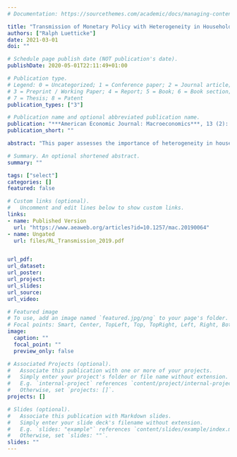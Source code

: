 ```yaml
---
# Documentation: https://sourcethemes.com/academic/docs/managing-content/

title: "Transmission of Monetary Policy with Heterogeneity in Household Portfolios"
authors: ["Ralph Luetticke"]
date: 2021-03-01
doi: ""

# Schedule page publish date (NOT publication's date).
publishDate: 2020-05-01T22:11:49+01:00

# Publication type.
# Legend: 0 = Uncategorized; 1 = Conference paper; 2 = Journal article;
# 3 = Preprint / Working Paper; 4 = Report; 5 = Book; 6 = Book section;
# 7 = Thesis; 8 = Patent
publication_types: ["3"]

# Publication name and optional abbreviated publication name.
publication: "***American Economic Journal: Macroeconomics***, 13 (2): 1-25 "
publication_short: ""

abstract: "This paper assesses the importance of heterogeneity in household portfolios for the transmission of monetary policy in a New Keynesian business cycle model with uninsurable income risk and assets with different liquidity. In this environment, monetary transmission works through investment, but redistribution lowers the elasticity of investment via two channels: 1) heterogeneity in marginal propensities to invest, 2) time variation in the liquidity premium. Monetary contractions redistribute to wealthy households who have high propensities to invest and  a low marginal value of liquidity, thereby stabilizing investment. I provide empirical evidence for counter-cyclical liquidity premia and heterogeneity in household portfolio responses."

# Summary. An optional shortened abstract.
summary: ""

tags: ["select"]
categories: []
featured: false

# Custom links (optional).
#   Uncomment and edit lines below to show custom links.
links:
- name: Published Version
  url: "https://www.aeaweb.org/articles?id=10.1257/mac.20190064"
- name: Ungated
  url: files/RL_Transmission_2019.pdf


url_pdf:
url_dataset:
url_poster:
url_project:
url_slides:
url_source:
url_video:

# Featured image
# To use, add an image named `featured.jpg/png` to your page's folder.
# Focal points: Smart, Center, TopLeft, Top, TopRight, Left, Right, BottomLeft, Bottom, BottomRight.
image:
  caption: ""
  focal_point: ""
  preview_only: false

# Associated Projects (optional).
#   Associate this publication with one or more of your projects.
#   Simply enter your project's folder or file name without extension.
#   E.g. `internal-project` references `content/project/internal-project/index.md`.
#   Otherwise, set `projects: []`.
projects: []

# Slides (optional).
#   Associate this publication with Markdown slides.
#   Simply enter your slide deck's filename without extension.
#   E.g. `slides: "example"` references `content/slides/example/index.md`.
#   Otherwise, set `slides: ""`.
slides: ""
---
```


